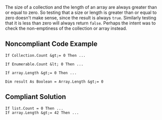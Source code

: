
The size of a collection and the length of an array are always greater than or equal to zero. So testing that a size or length is greater than or equal to zero doesn't make sense, since the result is always `true`. Similarly testing that it is less than zero will always return `false`. Perhaps the intent was to check the non-emptiness of the collection or array instead.

## Noncompliant Code Example


    If Collection.Count &gt;= 0 Then ...
    
    If Enumerable.Count &lt; 0 Then ...
    
    If array.Length &gt;= 0 Then ...
    
    Dim result As Boolean = Array.Length &gt;= 0


## Compliant Solution


    If list.Count = 0 Then ...
    If array.Length &gt;= 42 Then ...

